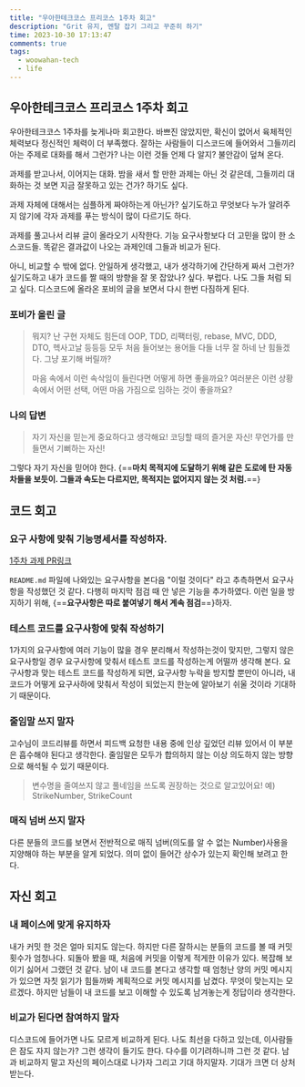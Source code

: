 ```yaml
---
title: "우아한테크코스 프리코스 1주차 회고"
description: "Grit 유지, 멘탈 잡기 그리고 꾸준히 하기"
time: 2023-10-30 17:13:47
comments: true
tags:
  - woowahan-tech
  - life
---
```


## 우아한테크코스 프리코스 1주차 회고

우아한테크코스 1주차를 늦게나마 회고한다. 바쁘진 않았지만, 확신이 없어서 육체적인 체력보다 정신적인 체력이 더 부족했다. 잘하는 사람들이 디스코드에 들어와서 그들끼리 아는 주제로 대화를 해서 그런가? 나는 이런 것들 언제 다 알지? 불안감이 덮쳐 온다. 

과제를 받고나서, 이어지는 대화. 밤을 새서 할 만한 과제는 아닌 것 같은데, 그들끼리 대화하는 것 보면 지금 잘못하고 있는 건가? 하기도 싶다.

과제 자체에 대해서는 심플하게 짜야하는게 아닌가? 싶기도하고 무엇보다 누가 알려주지 않기에 각자 과제를 푸는 방식이 많이 다르기도 하다.

과제를 풀고나서 리뷰 글이 올라오기 시작한다. 기능 요구사항보다 더 고민을 많이 한 소스코드들. 똑같은 결과값이 나오는 과제인데 그들과 비교가 된다. 

아니, 비교할 수 밖에 없다. 안일하게 생각했고, 내가 생각하기에 간단하게 짜서 그런가? 싶기도하고 내가 코드를 짤 때의 방향을 잘 못 잡았나? 싶다. 부럽다. 나도 그들 처럼 되고 싶다. 디스코드에 올라온 포비의 글을 보면서 다시 한번 다짐하게 된다.


### 포비가 올린 글

> 뭐지? 난 구현 자체도 힘든데 
> OOP, TDD, 리팩터링, rebase, MVC, DDD, DTO, 헥사고날 등등등
> 모두 처음 들어보는 용어들
> 다들 너무 잘 하네
> 난 힘들겠다.
> 그냥 포기해 버릴까?
> 
> 마음 속에서 이런 속삭임이 들린다면 어떻게 하면 좋을까요?
> 여러분은 이런 상황 속에서 어떤 선택, 어떤 마음 가짐으로 임하는 것이 좋을까요?

### 나의 답변

> 자기 자신을 믿는게 중요하다고 생각해요! 코딩할 때의 즐거운 자신! 무언가를 만들면서 기뻐하는 자신!

그렇다 자기 자신을 믿어야 한다. {==**마치 목적지에 도달하기 위해 같은 도로에 탄 자동차들을 보듯이. 그들과 속도는 다르지만, 목적지는 없어지지 않는 것 처럼.**==}

## 코드 회고

### 요구 사항에 맞춰 기능명세서를 작성하자.

[1주차 과제 PR링크](https://github.com/woowacourse-precourse/java-baseball-6/pull/1546)

`README.md` 파일에 나와있는 요구사항을 본다음 "이럴 것이다" 라고 추측하면서 요구사항을 작성했던 것 같다. 다행히 마지막 점검 때 안 넣은 기능을 추가하였다. 이런 일을 방지하기 위해, {==**요구사항은 따로 붙여넣기 해서 계속 점검**==}하자. 

### 테스트 코드를 요구사항에 맞춰 작성하기

1가지의 요구사항에 여러 기능이 많을 경우 분리해서 작성하는것이 맞지만, 그렇지 않은 요구사항일 경우 요구사항에 맞춰서 테스트 코드를 작성하는게 어떨까 생각해 본다. 요구사항과 맞는 테스트 코드를 작성하게 되면, 요구사항 누락을 방지할 뿐만이 아니라, 내 코드가 어떻게 요구사하에 맞춰서 작성이 되었는지 한눈에 알아보기 쉬울 것이라 기대하기 때문이다.

### 줄임말 쓰지 말자

고수님이 코드리뷰를 하면서 피드백 요청한 내용 중에 인상 깊었던 리뷰 있어서 이 부분은 흡수해야 된다고 생각한다. 줄임말은 모두가 합의하지 않는 이상 의도하지 않는 방향으로 해석될 수 있기 때문이다.

> 변수명을 줄여쓰지 않고 풀네임을 쓰도록 권장하는 것으로 알고있어요! 예) StrikeNumber, StrikeCount

### 매직 넘버 쓰지 말자

다른 분들의 코드를 보면서 전반적으로 매직 넘버(의도를 알 수 없는 Number)사용을 지양해야 하는 부분을 알게 되었다. 의미 없이 들어간 상수가 있는지 확인해 보려고 한다. 

## 자신 회고

### 내 페이스에 맞게 유지하자

내가 커밋 한 것은 얼마 되지도 않는다. 하지만 다른 잘하시는 분들의 코드를 볼 때 커밋 횟수가 엄청나다. 되돌아 봤을 때, 처음에 커밋을 이렇게 적게한 이유가 있다. 복잡해 보이기 싫어서 그랬던 것 같다. 남이 내 코드를 본다고 생각할 때 엄청난 양의 커밋 메시지가 있으면 자칫 읽기가 힘들까봐 계획적으로 커밋 메시지를 남겼다. 무엇이 맞는지는 모르겠다. 하지만 남들이 내 코드를 보고 이해할 수 있도록 남겨놓는게 정답이라 생각한다.

### 비교가 된다면 참여하지 말자

디스코드에 들어가면 나도 모르게 비교하게 된다. 나도 최선을 다하고 있는데, 이사람들은 잠도 자지 않는가? 그런 생각이 들기도 한다. 다수를 이기려하니까 그런 것 같다. 남과 비교하지 말고 자신의 페이스대로 나가자 그리고 기대 하지말자. 기대가 크면 더 상처 받는다.

